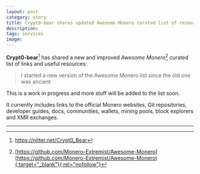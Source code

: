 ```yaml
---
layout: post
category: story
title: Crypt0-bear shares updated Awesome Monero curated list of resources
description: 
tags: services
image: 
---
```


**Crypt0-bear**[^1] has shared a new and improved *Awesome Monero*[^2] curated list of links and useful resources:

> I started a new version of the Awesome Monero list since the old one was ancient

This is a work in progress and more stuff will be added to the list soon.

It currently includes links to the official Monero websites, Git repositories, developer guides, docs, communities, wallets, mining pools, block explorers and XMR exchanges.

---

[^1]: https://nitter.net/Crypt0_Bear
[^2]: [https://github.com/Monero-Extremist/Awesome-Monero](https://github.com/Monero-Extremist/Awesome-Monero){:target="_blank"}{:rel="nofollow"}
